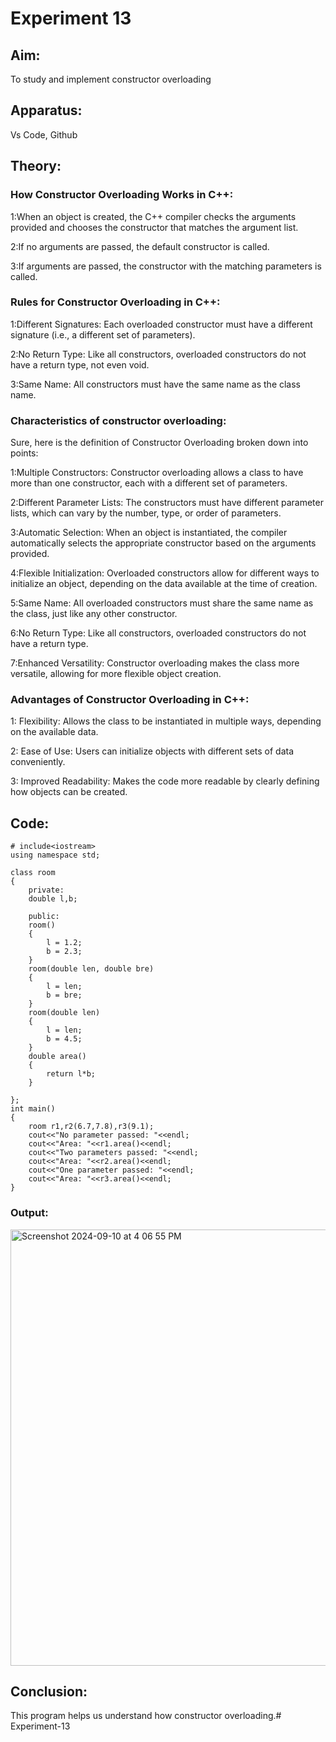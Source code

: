 # Experiment 13



## Aim:
To study and implement constructor overloading


## Apparatus:
Vs Code, Github


## Theory:

### How Constructor Overloading Works in C++:

1:When an object is created, the C++ compiler checks the arguments provided and chooses the constructor that matches the argument list.

2:If no arguments are passed, the default constructor is called.

3:If arguments are passed, the constructor with the matching parameters is called.

### Rules for Constructor Overloading in C++:

1:Different Signatures: Each overloaded constructor must have a different signature (i.e., a different set of parameters).

2:No Return Type: Like all constructors, overloaded constructors do not have a return type, not even void.

3:Same Name: All constructors must have the same name as the class name.

### Characteristics of constructor overloading:

Sure, here is the definition of Constructor Overloading broken down into points:

1:Multiple Constructors: Constructor overloading allows a class to have more than one constructor, each with a different set of parameters.

2:Different Parameter Lists: The constructors must have different parameter lists, which can vary by the number, type, or order of parameters.

3:Automatic Selection: When an object is instantiated, the compiler automatically selects the appropriate constructor based on the arguments provided.

4:Flexible Initialization: Overloaded constructors allow for different ways to initialize an object, depending on the data available at the time of creation.

5:Same Name: All overloaded constructors must share the same name as the class, just like any other constructor.

6:No Return Type: Like all constructors, overloaded constructors do not have a return type.

7:Enhanced Versatility: Constructor overloading makes the class more versatile, allowing for more flexible object creation.

### Advantages of Constructor Overloading in C++:

1: Flexibility: Allows the class to be instantiated in multiple ways, depending on the available data.

2: Ease of Use: Users can initialize objects with different sets of data conveniently.

3: Improved Readability: Makes the code more readable by clearly defining how objects can be created.


## Code:

```
# include<iostream>
using namespace std;

class room
{
    private:
    double l,b;

    public:
    room()
    {
        l = 1.2;
        b = 2.3;
    }
    room(double len, double bre)
    {
        l = len;
        b = bre;
    }
    room(double len)
    {
        l = len;
        b = 4.5;
    }
    double area()
    {
        return l*b;
    }

};
int main()
{
    room r1,r2(6.7,7.8),r3(9.1);
    cout<<"No parameter passed: "<<endl;
    cout<<"Area: "<<r1.area()<<endl;
    cout<<"Two parameters passed: "<<endl;
    cout<<"Area: "<<r2.area()<<endl;
    cout<<"One parameter passed: "<<endl;
    cout<<"Area: "<<r3.area()<<endl;
}
```
### Output:
<img width="698" alt="Screenshot 2024-09-10 at 4 06 55 PM" src="https://github.com/user-attachments/assets/d54c4376-0acf-467d-be9e-22bca78bc0e0">


## Conclusion:
This program helps us understand how constructor overloading.# Experiment-13
